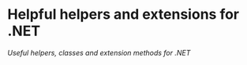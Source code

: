 # Helpful helpers and extensions for .NET

_Useful helpers, classes and extension methods for .NET_
